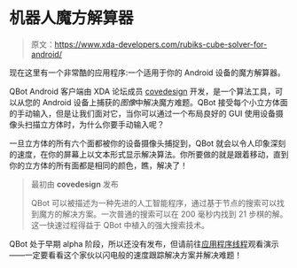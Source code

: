 # 机器人魔方解算器

> 原文：<https://www.xda-developers.com/rubiks-cube-solver-for-android/>

现在这里有一个非常酷的应用程序:一个适用于你的 Android 设备的魔方解算器。

QBot Android 客户端由 XDA 论坛成员 [covedesign](http://forum.xda-developers.com/member.php?u=2452837) 开发，是一个算法工具，可以从您的 Android 设备上捕获的*图像*中解决魔方难题。QBot 接受每个小立方体面的手动输入，但是让我们面对它，当你可以通过一个布局良好的 GUI 使用设备摄像头扫描立方体时，为什么你要手动输入呢？

一旦立方体的所有六个面都被你的设备摄像头捕捉到，QBot 就会以令人印象深刻的速度，在你的屏幕上以文本形式显示解决算法。你所要做的就是跟着移动，直到你的立方体的所有面都是相同的颜色，瞧，解决了！

> 最初由 **covedesign** 发布
> 
> QBot 可以被描述为一种先进的人工智能程序，通过基于节点的搜索可以找到魔方的解决方案。一次普通的搜索可以在 200 毫秒内找到 21 步棋的解。这一快速过程得益于 QBot 中植入的强大搜索技术。

QBot 处于早期 alpha 阶段，所以还没有发布，但请前往[应用程序线程](http://forum.xda-developers.com/showthread.php?t=672624)观看演示——一定要看看这个家伙以闪电般的速度跟踪解决方案并解决难题！